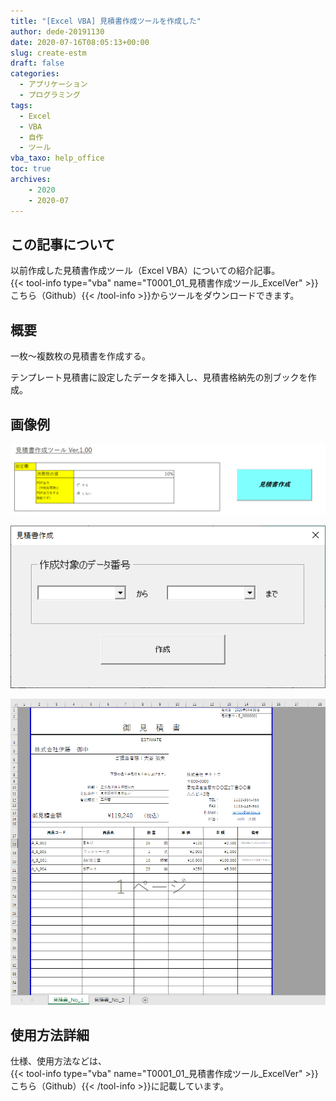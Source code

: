 ```yaml
---
title: "[Excel VBA] 見積書作成ツールを作成した"
author: dede-20191130
date: 2020-07-16T08:05:13+00:00
slug: create-estm
draft: false
categories:
  - アプリケーション
  - プログラミング
tags:
  - Excel
  - VBA
  - 自作
  - ツール
vba_taxo: help_office
toc: true
archives:
    - 2020
    - 2020-07
---
```



## この記事について

以前作成した見積書作成ツール（Excel VBA）についての紹介記事。  
{{<  tool-info type="vba" name="T0001_01_見積書作成ツール_ExcelVer" >}}こちら（Github）{{<  /tool-info  >}}からツールをダウンロードできます。  
  
## 概要

一枚～複数枚の見積書を作成する。

テンプレート見積書に設定したデータを挿入し、見積書格納先の別ブックを作成。  

## 画像例


![設定欄][2]

![作成画面][3]

![見積書][4]





## 使用方法詳細

仕様、使用方法などは、  
{{<  tool-info type="vba" name="T0001_01_見積書作成ツール_ExcelVer" >}}こちら（Github）{{<  /tool-info  >}}に記載しています。

 [2]: https://github.com/dede-20191130/My_VBA_Tools/raw/master/_ImageForMarkdown/T0001/image_5.png
 [3]: https://github.com/dede-20191130/My_VBA_Tools/raw/master/_ImageForMarkdown/T0001/image_6.png
 [4]: https://github.com/dede-20191130/My_VBA_Tools/raw/master/_ImageForMarkdown/T0001/image_7.png